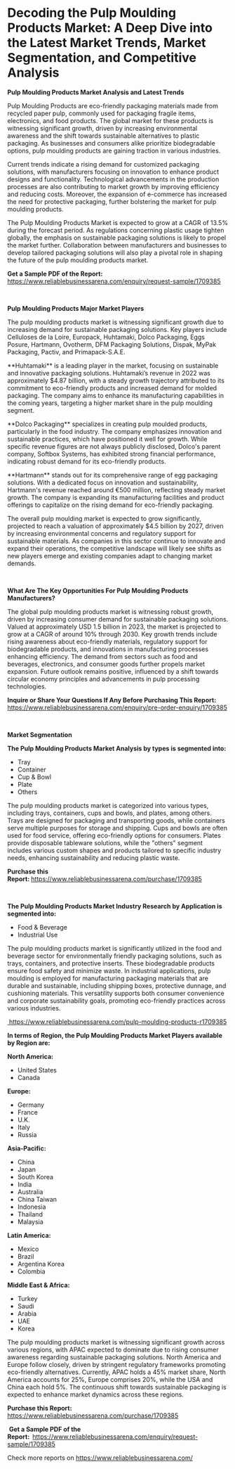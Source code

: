 <p><h1>Decoding the Pulp Moulding Products Market: A Deep Dive into the Latest Market Trends, Market Segmentation, and Competitive Analysis</h1></p><p><strong>Pulp Moulding Products Market Analysis and Latest Trends</strong></p>
<p><p>Pulp Moulding Products are eco-friendly packaging materials made from recycled paper pulp, commonly used for packaging fragile items, electronics, and food products. The global market for these products is witnessing significant growth, driven by increasing environmental awareness and the shift towards sustainable alternatives to plastic packaging. As businesses and consumers alike prioritize biodegradable options, pulp moulding products are gaining traction in various industries.</p><p>Current trends indicate a rising demand for customized packaging solutions, with manufacturers focusing on innovation to enhance product designs and functionality. Technological advancements in the production processes are also contributing to market growth by improving efficiency and reducing costs. Moreover, the expansion of e-commerce has increased the need for protective packaging, further bolstering the market for pulp moulding products.</p><p>The Pulp Moulding Products Market is expected to grow at a CAGR of 13.5% during the forecast period. As regulations concerning plastic usage tighten globally, the emphasis on sustainable packaging solutions is likely to propel the market further. Collaboration between manufacturers and businesses to develop tailored packaging solutions will also play a pivotal role in shaping the future of the pulp moulding products market.</p></p>
<p><strong>Get a Sample PDF of the Report:&nbsp;</strong> <a href="https://www.reliablebusinessarena.com/enquiry/request-sample/1709385?utm_campaign=3286&utm_medium=2&utm_source=Github&utm_content=ia&utm_term=27032025&utm_id=pulp-moulding-products">https://www.reliablebusinessarena.com/enquiry/request-sample/1709385</a></p>
<p>&nbsp;</p>
<p><strong>Pulp Moulding Products Major Market Players</strong></p>
<p><p>The pulp moulding products market is witnessing significant growth due to increasing demand for sustainable packaging solutions. Key players include Celluloses de la Loire, Europack, Huhtamaki, Dolco Packaging, Eggs Posure, Hartmann, Ovotherm, DFM Packaging Solutions, Dispak, MyPak Packaging, Pactiv, and Primapack-S.A.E.</p><p>**Huhtamaki** is a leading player in the market, focusing on sustainable and innovative packaging solutions. Huhtamaki’s revenue in 2022 was approximately $4.87 billion, with a steady growth trajectory attributed to its commitment to eco-friendly products and increased demand for molded packaging. The company aims to enhance its manufacturing capabilities in the coming years, targeting a higher market share in the pulp moulding segment.</p><p>**Dolco Packaging** specializes in creating pulp moulded products, particularly in the food industry. The company emphasizes innovation and sustainable practices, which have positioned it well for growth. While specific revenue figures are not always publicly disclosed, Dolco's parent company, Softbox Systems, has exhibited strong financial performance, indicating robust demand for its eco-friendly products.</p><p>**Hartmann** stands out for its comprehensive range of egg packaging solutions. With a dedicated focus on innovation and sustainability, Hartmann's revenue reached around €500 million, reflecting steady market growth. The company is expanding its manufacturing facilities and product offerings to capitalize on the rising demand for eco-friendly packaging.</p><p>The overall pulp moulding market is expected to grow significantly, projected to reach a valuation of approximately $4.5 billion by 2027, driven by increasing environmental concerns and regulatory support for sustainable materials. As companies in this sector continue to innovate and expand their operations, the competitive landscape will likely see shifts as new players emerge and existing companies adapt to changing market demands.</p></p>
<p>&nbsp;</p>
<p><strong>What Are The Key Opportunities For Pulp Moulding Products Manufacturers?</strong></p>
<p><p>The global pulp moulding products market is witnessing robust growth, driven by increasing consumer demand for sustainable packaging solutions. Valued at approximately USD 1.5 billion in 2023, the market is projected to grow at a CAGR of around 10% through 2030. Key growth trends include rising awareness about eco-friendly materials, regulatory support for biodegradable products, and innovations in manufacturing processes enhancing efficiency. The demand from sectors such as food and beverages, electronics, and consumer goods further propels market expansion. Future outlook remains positive, influenced by a shift towards circular economy principles and advancements in pulp processing technologies.</p></p>
<p><strong>Inquire or Share Your Questions If Any Before Purchasing This Report:</strong> <a href="https://www.reliablebusinessarena.com/enquiry/pre-order-enquiry/1709385?utm_campaign=3286&utm_medium=2&utm_source=Github&utm_content=ia&utm_term=27032025&utm_id=pulp-moulding-products">https://www.reliablebusinessarena.com/enquiry/pre-order-enquiry/1709385</a></p>
<p>&nbsp;</p>
<p><strong>Market Segmentation</strong></p>
<p><strong>The Pulp Moulding Products Market Analysis by types is segmented into:</strong></p>
<p><ul><li>Tray</li><li>Container</li><li>Cup & Bowl</li><li>Plate</li><li>Others</li></ul></p>
<p><p>The pulp moulding products market is categorized into various types, including trays, containers, cups and bowls, and plates, among others. Trays are designed for packaging and transporting goods, while containers serve multiple purposes for storage and shipping. Cups and bowls are often used for food service, offering eco-friendly options for consumers. Plates provide disposable tableware solutions, while the "others" segment includes various custom shapes and products tailored to specific industry needs, enhancing sustainability and reducing plastic waste.</p></p>
<p><strong>Purchase this Report:&nbsp;</strong><a href="https://www.reliablebusinessarena.com/purchase/1709385?utm_campaign=3286&utm_medium=2&utm_source=Github&utm_content=ia&utm_term=27032025&utm_id=pulp-moulding-products">https://www.reliablebusinessarena.com/purchase/1709385</a></p>
<p>&nbsp;</p>
<p><strong>The Pulp Moulding Products Market Industry Research by Application is segmented into:</strong></p>
<p><ul><li>Food & Beverage</li><li>Industrial Use</li></ul></p>
<p><p>The pulp moulding products market is significantly utilized in the food and beverage sector for environmentally friendly packaging solutions, such as trays, containers, and protective inserts. These biodegradable products ensure food safety and minimize waste. In industrial applications, pulp moulding is employed for manufacturing packaging materials that are durable and sustainable, including shipping boxes, protective dunnage, and cushioning materials. This versatility supports both consumer convenience and corporate sustainability goals, promoting eco-friendly practices across various industries.</p></p>
<p><a href="https://www.reliablebusinessarena.com/pulp-moulding-products-r1709385?utm_campaign=3286&utm_medium=2&utm_source=Github&utm_content=ia&utm_term=27032025&utm_id=pulp-moulding-products">&nbsp;https://www.reliablebusinessarena.com/pulp-moulding-products-r1709385</a></p>
<p><strong>In terms of Region, the Pulp Moulding Products Market Players available by Region are:</strong></p>
<p>
    <p> <strong> North America: </strong>
        <ul>
            <li>United States</li>
            <li>Canada</li>
        </ul>
        </p> 
    <p> <strong> Europe: </strong>
        <ul>
            <li>Germany</li>
            <li>France</li>
            <li>U.K.</li>
            <li>Italy</li>
            <li>Russia</li>
        </ul>
        </p> 
    <p> <strong> Asia-Pacific: </strong>
        <ul>
            <li>China</li>
            <li>Japan</li>
            <li>South Korea</li>
            <li>India</li>
            <li>Australia</li>
            <li>China Taiwan</li>
            <li>Indonesia</li>
            <li>Thailand</li>
            <li>Malaysia</li>
        </ul>
        </p> 
    <p> <strong> Latin America: </strong>
        <ul>
            <li>Mexico</li>
            <li>Brazil</li>
            <li>Argentina Korea</li>
            <li>Colombia</li>
        </ul>
        </p> 
    <p> <strong> Middle East & Africa: </strong>
        <ul>
            <li>Turkey</li>
            <li>Saudi</li>
            <li>Arabia</li>
            <li>UAE</li>
            <li>Korea</li>
        </ul>
    </p>
    </p>
<p><p>The pulp moulding products market is witnessing significant growth across various regions, with APAC expected to dominate due to rising consumer awareness regarding sustainable packaging solutions. North America and Europe follow closely, driven by stringent regulatory frameworks promoting eco-friendly alternatives. Currently, APAC holds a 45% market share, North America accounts for 25%, Europe comprises 20%, while the USA and China each hold 5%. The continuous shift towards sustainable packaging is expected to enhance market dynamics across these regions.</p></p>
<p><strong>Purchase this Report: </strong><a href="https://www.reliablebusinessarena.com/purchase/1709385?utm_campaign=3286&utm_medium=2&utm_source=Github&utm_content=ia&utm_term=27032025&utm_id=pulp-moulding-products">https://www.reliablebusinessarena.com/purchase/1709385</a></p>
<p>&nbsp;<strong>Get a Sample PDF of the Report:&nbsp;&nbsp;</strong><a href="https://www.reliablebusinessarena.com/enquiry/request-sample/1709385?utm_campaign=3286&utm_medium=2&utm_source=Github&utm_content=ia&utm_term=27032025&utm_id=pulp-moulding-products">https://www.reliablebusinessarena.com/enquiry/request-sample/1709385</a></p>
<p><strong></strong></p>
<p>Check more reports on <a href="https://www.reliablebusinessarena.com/?utm_campaign=3286&utm_medium=2&utm_source=Github&utm_content=ia&utm_term=27032025&utm_id=pulp-moulding-products">https://www.reliablebusinessarena.com/</a></p>